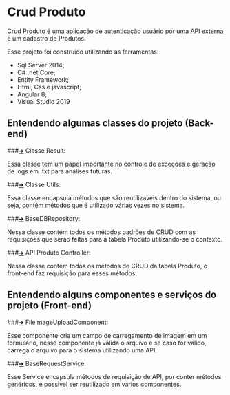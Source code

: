 # Crud Produto


Crud Produto é uma aplicação de autenticação usuário por uma API externa e um cadastro de Produtos.

Esse projeto foi construído utilizando as ferramentas:

- Sql Server 2014;
- C# .net Core; 
- Entity Framework;
- Html, Css e javascript;
- Angular 8;
- Visual Studio 2019


## Entendendo algumas classes do projeto (Back-end)


###[➜](https://github.com/deborapesantos/crud-produto-angular-aspnetcore/blob/main/Solution_CrudProduto/Domain/Result.cs)
Classe Result:

Essa classe tem um papel importante no controle de exceções e geração de logs em .txt para análises futuras.


###[➜](https://github.com/deborapesantos/crud-produto-angular-aspnetcore/blob/main/Solution_CrudProduto/Domain/Utils.cs)
Classe Utils:

Essa classe encapsula métodos que são reutilizaveis dentro do sistema, ou seja, contêm métodos que é utilizado várias vezes no sistema.


###[➜](https://github.com/deborapesantos/crud-produto-angular-aspnetcore/blob/main/Solution_CrudProduto/Data/Repository/BaseDBRepository.cs)
BaseDBRepository:

Nessa classe contém todos os métodos padrões de CRUD com as requisições que serão feitas para a tabela Produto utilizando-se o contexto.


###[➜](https://github.com/deborapesantos/crud-produto-angular-aspnetcore/blob/main/Solution_CrudProduto/Controllers/ProdutoController.cs)
API Produto Controller:

Nessa classe contém todos os métodos de CRUD da tabela Produto, o front-end faz requisição para esses métodos.


## Entendendo alguns componentes e serviços do projeto (Front-end)


###[➜](https://github.com/deborapesantos/crud-produto-angular-aspnetcore/blob/main/Solution_CrudProduto/ClientApp/src/app/shared/file-image-upload/file-image-upload.component.ts)
FileImageUploadComponent:

Esse componente cria um campo de carregamento de imagem em um formulário, nesse componente já válida o arquivo e se caso for válido, carrega o arquivo para o sistema utilizando uma API.


###[➜](https://github.com/deborapesantos/crud-produto-angular-aspnetcore/blob/main/Solution_CrudProduto/Domain/Utils.cs)
BaseRequestService:

Esse Service encapsula métodos de requisição de API, por conter métodos genéricos, é possivel ser reutilizado em vários componentes.





